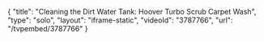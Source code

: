 {
    "title": "Cleaning the Dirt Water Tank: Hoover Turbo Scrub Carpet Wash",
    "type": "solo",
    "layout": "iframe-static",
    "videoId": "3787766",
    "url": "\/tvpembed\/3787766"
}